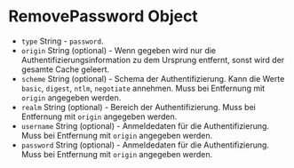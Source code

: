 # RemovePassword Object

* `type` String - `password`.
* `origin` String (optional) - Wenn gegeben wird nur die Authentifizierungsinformation zu dem Ursprung entfernt, sonst wird der gesamte Cache geleert.
* `scheme` String (optional) - Schema der Authentifizierung. Kann die Werte `basic`, `digest`, `ntlm`, `negotiate` annehmen. Muss bei Entfernung mit `origin` angegeben werden.
* `realm` String (optional) - Bereich der Authentifizierung. Muss bei Entfernung mit `origin` angegeben werden.
* `username` String (optional) - Anmeldedaten für die Authentifizierung. Muss bei Entfernung mit `origin` angegeben werden.
* `password` String (optional) - Anmeldedaten für die Authentifizierung. Muss bei Entfernung mit `origin` angegeben werden.